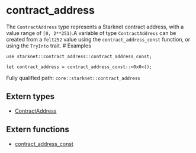# contract_address

The `ContractAddress` type represents a Starknet contract address, with a value range of `[0, 2**251)`.A variable of type `ContractAddress` can be created from a `felt252` value using the `contract_address_const` function, or using the `TryInto` trait.  # Examples
```cairo
use starknet::contract_address::contract_address_const;

let contract_address = contract_address_const::<0x0>();
```

Fully qualified path: `core::starknet::contract_address`

## Extern types

- [ContractAddress](./core-starknet-contract_address-ContractAddress.md)

## Extern functions

- [contract_address_const](./core-starknet-contract_address-contract_address_const.md)

